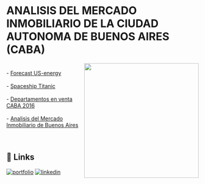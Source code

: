 # ANALISIS DEL MERCADO INMOBILIARIO DE LA CIUDAD AUTONOMA DE BUENOS AIRES (CABA)
<img src='https://github.com/dani-ctes/Business-Analytics/ANALISIS_DEL_MERCADO_INMOBILIARIO_Buenos_Aires/blob/main/airbnb.jpeg' width='300' align='right'>



<br>- <a href="https://github.com/dani-ctes/Machine_Learning/tree/main/Forecast_US-energy" target="_blank">Forecast US-energy</a> </br>
<br>- <a href="https://github.com/dani-ctes/Machine_Learning/tree/main/Spaceship_Titanic" target="_blank">Spaceship Titanic</a></br>
<br>- <a href="https://github.com/dani-ctes/Machine_Learning/blob/main/Deptos_CABA_2016" target="_blank">Departamentos en venta CABA 2016</a></br>
<br>- <a href="https://github.com/dani-ctes/Machine_Learning/" target="_blank">Analisis del Mercado Inmobiliario de Buenos Aires</a></br>
<br></br>

## 🔗 Links
[![portfolio](https://img.shields.io/badge/my_portfolio-000?style=for-the-badge&logo=ko-fi&logoColor=white)](https://github.com/dani-ctes)
[![linkedin](https://img.shields.io/badge/linkedin-0A66C2?style=for-the-badge&logo=linkedin&logoColor=white)](https://www.linkedin.com/in/o-daniel-torres-50480922/)
